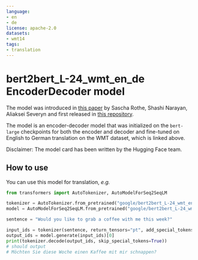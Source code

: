 ```yaml
---
language: 
- en
- de
license: apache-2.0
datasets:
- wmt14
tags:
- translation
---
```


# bert2bert_L-24_wmt_en_de EncoderDecoder model

The model was introduced in 
[this paper](https://arxiv.org/abs/1907.12461) by Sascha Rothe, Shashi Narayan, Aliaksei Severyn and first released in [this repository](https://tfhub.dev/google/bertseq2seq/bert24_en_de/1). 

The model is an encoder-decoder model that was initialized on the `bert-large` checkpoints for both the encoder 
and decoder and fine-tuned on English to German translation on the WMT dataset, which is linked above.

Disclaimer: The model card has been written by the Hugging Face team.

## How to use

You can use this model for translation, *e.g.*

```python
from transformers import AutoTokenizer, AutoModelForSeq2SeqLM

tokenizer = AutoTokenizer.from_pretrained("google/bert2bert_L-24_wmt_en_de", pad_token="<pad>", eos_token="</s>", bos_token="<s>")
model = AutoModelForSeq2SeqLM.from_pretrained("google/bert2bert_L-24_wmt_en_de")

sentence = "Would you like to grab a coffee with me this week?"

input_ids = tokenizer(sentence, return_tensors="pt", add_special_tokens=False).input_ids
output_ids = model.generate(input_ids)[0]
print(tokenizer.decode(output_ids, skip_special_tokens=True))
# should output
# Möchten Sie diese Woche einen Kaffee mit mir schnappen?
